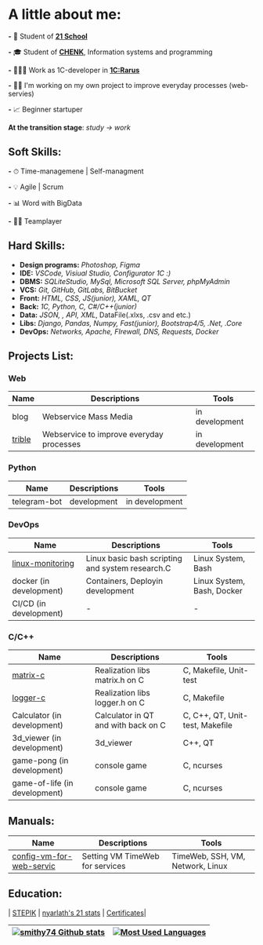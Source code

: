# A little about me:

**-** 🌱 Student of [**21 School**](https://21-school.ru)

**-** 🎓 Student of [**CHENK**](https://www.chenk.ru/ru/), Information systems and programming

**-** 👩🏼‍💼 Work as 1С-developer in [**1C:Rarus**](https://rarus.ru/)

**-** 🥷🏻 I'm working on my own project to improve everyday processes (web-servies)

**-** 📈 Beginner startuper

**At the transition stage**: *study -> work*

## **Soft Skills:**

**-** ⏱ Time-managemenе | Self-managment

**-** 💡 Agile | Scrum

**-** 📊 Word with BigData

**-** 🙏🏻 Teamplayer

## Hard Skills:

* **Design programs:** *Photoshop, Figma*
* **IDE:** *VSCode, Visiual Studio, Configurator 1С :)*
* **DBMS:** *SQLiteStudio, MySql, Microsoft SQL Server, phpMyAdmin*
* **VCS:** *Git, GitHub, GitLabs, BitBucket*
* **Front:** *HTML, CSS, JS(junior), XAML, QT*
* **Back:** *1C, Python, C, C#/C++(junior)*
* **Data:** *JSON, , API, XML*, DataFile(.xlxs, .csv and etc.)
* **Libs:** *Django, Pandas, Numpy, Fast(junior), Bootstrap4/5, .Net, .Core*
* **DevOps:** *Networks, Apache, FIrewall, DNS, Requests, Docker*

## Projects List:

### Web

| Name                                      | Descriptions                             | Tools          |
| ----------------------------------------- | ---------------------------------------- | -------------- |
| blog                                      | Webservice Mass Media                   | in development |
| [trible](https://github.com/smithy74/trible) | Webservice to improve everyday processes | in development |

### Python

| Name         | Descriptions | Tools          |
| ------------ | ------------ | -------------- |
| telegram-bot | development  | in development |

### DevOps

| Name                                                          | Descriptions                                     | Tools                      |
| ------------------------------------------------------------- | ------------------------------------------------ | -------------------------- |
| [linux-monitoring](https://github.com/smithy74/linux-monitoring) | Linux basic bash scripting and system research.C | Linux System, Bash         |
| docker (in development)                                       | Containers, Deployin development                 | Linux System, Bash, Docker |
| CI/CD (in development)                                        | -                                                | -                          |

### C/C++

| Name                                                                                 | Descriptions                          | Tools                           |
| ------------------------------------------------------------------------------------ | ------------------------------------- | ------------------------------- |
| [matrix-c](https://github.com/smithy74/matrix-c)                                        | Realization libs matrix.h on C        | C, Makefile, Unit-test          |
| [logger-c](https://github.com/smithy74/logger-c) | Realization libs logger.h on C        | C, Makefile                     |
| Calculator (in development)                                                          | Calculator in QT and with back on C | C, C++, QT, Unit-test, Makefile |
| 3d_viewer (in development)                                                           | 3d_viewer                             | C++, QT                         |
| game-pong (in development)                                                           | console game                          | C, ncurses                     |
| game-of-life (in development)                                                        | console game                          | C, ncurses                     |

## Manuals:

| Name                                                                                                                               | Descriptions                    | Tools                            |
| ---------------------------------------------------------------------------------------------------------------------------------- | ------------------------------- | -------------------------------- |
| [config-vm-for-web-servic](https://github.com/smithy74/config-vm-for-web-servicehttps://github.com/smithy74/config-vm-for-web-servic) | Setting VM TimeWeb for services | TimeWeb, SSH, VM, Network, Linux |

## Education:

|  [STEPIK](https://stepik.org/users/518716069) | [nyarlath&#39;s 21 stats](https://edu.21-school.ru/profile/nyarlath@student.21-school.ru) | [Certificates](certificates/certificates.md)|

| [![smithy74 Github stats](https://github-readme-stats.vercel.app/api?username=smithy74&count_private=true&show_icons=true&hide=contribs,issues&hide_border=true)](https://github.com/smithy74?tab=repositories) | [![Most Used Languages](https://github-readme-stats.vercel.app/api/top-langs/?username=smithy74&layout=compact&hide_border=true)](https://github.com/smithy74?tab=repositories) |
| ---------------------------------------------------------------------------------------------------------------------------------------------------------------------------------------------------------- | -------------------------------------------------------------------------------------------------------------------------------------------------------------------------- |
